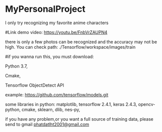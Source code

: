 # MyPersonalProject
I only try recognizing my favorite anime characters

#Link demo video:
https://youtu.be/FnbVrZAUPN4

there is only a few photos can be recognized and the accuracy may not be high.
You can check path: ./Tensorflow/workspace/images/train

#if you wanna run this, you must download:

Python 3.7,

Cmake,

Tensorflow ObjectDetect API

example: https://github.com/tensorflow/models.git

some libraries in python:
matplotlib,
tensorflow 2.4.1,
keras 2.4.3,
opencv-python,
cmake,
sklearn,
dlib,
nes-py,

if you have any problem,or you want a full source of training data,
please send to gmail phatdatlht2001@gmail.com

